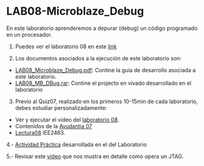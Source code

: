 # LAB08-Microblaze_Debug
En este laboratorio aprenderemos a depurar (debug) un código programado en un procesador.

1. Puedes ver el laboratorio 08 en este [link](https://youtu.be/X5DJOmKekio)

2. Los documentos asociados a la ejecución de este laboratorio son:

* [LAB08_Microblaze_Debug.pdf](https://github.com/IEE2463-SEP/LAB08-Microblaze_Debug/blob/main/LAB08_Microblaze_Debug.pdf): Contine la guía de desarrollo asociada a este laboratorio.
* [LAB08_MB_DBug.rar](https://github.com/IEE2463-SEP/LAB08-Microblaze_Debug/blob/main/LAB08_MB_DBug.rar): Contine el projecto en vivado desarrollado en el laboratorio

 
3. Previo al Quiz07, realizado en los primeros 10-15min de cada laboratorio, debes estudiar personalizadamente:

* Ver y ejecutar el video del [laboratorio 08](https://youtu.be/X5DJOmKekio).
* Contenidos de la [Ayudantia 07]()
* [Lectura08](https://github.com/IEE2463-SEP/Lecturas) IEE2463.
  
4.- [Actividad Práctica](https://github.com/IEE2463-SEP/LAB08-Microblaze_Debug/blob/main/LAB08_Debug.pptx) desarrollada en el del Laboratorio 


5.- Revisar este [video](https://www.youtube.com/watch?v=TlWlLeC5BUs&t=121s) que nos mustra en detalle como opera un JTAG.
